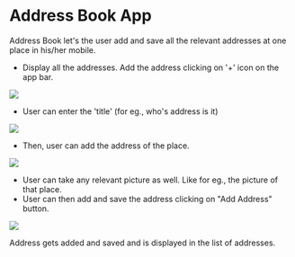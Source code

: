 # Address Book App

Address Book let's the user add and save all the relevant addresses at one place in his/her mobile. 

* Display all the addresses. Add the address clicking on '+' icon on the app bar.


<a href="https://imgflip.com/gif/507n8z"><img  src="https://i.imgflip.com/507n8z.gif"></a>


* User can enter the 'title' (for eg., who's address is it)


<a href="https://imgflip.com/gif/507p0x"><img src="https://i.imgflip.com/507p0x.gif"></a>

* Then, user can add the address of the place.

<a href="https://imgflip.com/gif/507xn1"><img  src="https://i.imgflip.com/507xn1.gif"></a>


* User can take any relevant picture as well. Like for eg., the picture of that place.
* User can then add and save the address clicking on "Add Address" button.

<a href="https://imgflip.com/gif/507qf4"><img src="https://i.imgflip.com/507qf4.gif"></a>

Address gets added and saved and is displayed in the list of addresses.
